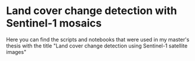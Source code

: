 # Land cover change detection with Sentinel-1 mosaics

Here you can find the scripts and notebooks that were used in my master's thesis with the title 
"Land cover change detection using Sentinel-1 satellite images"
